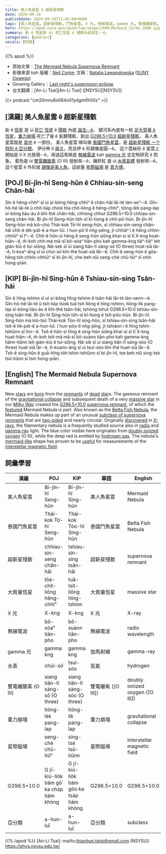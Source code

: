```yaml
---
title: 美人魚星雲 ê 超新星殘骸
date: 2024-09-18
publishdate: 2024-09-18T11:45:00+0800
tags: [美人魚星雲, 超新星殘骸, 鬥魚星雲, X 光, 無線電波, gamma 光, 雙電離酸素, 水素, 星際磁場, G296.5+10.0, 重力崩塌, 大質量恆星, 亞分類]
hero: https://apod.nasa.gov/apod/fap/image/2409/Mermaid_Corke_1080.jpg
summary: 新 ê 恆星是 ùi 死亡恆星 ê 殘骸內底誕生--ê。
categories: [podcast]
vocals: [阿錕]
---
```


{{% apod %}}

- 原始文章：[The Mermaid Nebula Supernova Remnant](https://apod.nasa.gov/apod/ap240918.html)
- 影像來源 kah 版權：[Neil Corke](https://www.astrobin.com/users/NeilCorke/); 文稿：[Natalia Lewandowska](https://ww1.oswego.edu/physics/profile/natalia-lewandowska) ([SUNY Oswego](https://www.oswego.edu/physics/))
- Growing Gallery：[Last night's supermoon eclipse](https://www.facebook.com/media/set/?set=a.513507428044506&type=3)
- 台文翻譯：[An-Li Tsai][An-Li Tsai] ([NSYSU][NSYSU])

{{< podcast "cm20mnu6x064o01ydgmifh00z" >}}

## [漢羅] 美人魚星雲 ê 超新星殘骸
新 ê [恆星][stars] 是 ùi [死亡][dead] [恆星][star] ê [殘骸][remnants] 內底 [誕生--ê][born]。
銀河系內底有一粒 [足大質量 ê 恆星][massive star]，[重力崩塌][gravitational collapse] 死亡了後 ê 氣體殘骸，創出 [G296.5+10.0][G296.5+10.0] [超新星殘骸][supernova remnant]。
美人魚星雲就是 [其中][featured] ê 一部份。
美人魚星雲 嘛叫做 [泰國鬥魚星雲][Betta Fish Nebula]，是 [超新星殘骸 一个特別 ê 亞分類][subclass of supernova remnants]。
伊分佈 tī [兩爿][two-sided]，而且伊 ê 形親像是圓--ê。
這个雲絲形 ê 星雲上開始是 tī X 光發現--ê，毋過這馬嘛是 [無線電波][radio] kah [gamma 光][gamma-ray] 定定咧研究 ê 對象。
藍色是 ùi [雙電離酸素][doubly ionized oxygen] (O III) 發射來--ê，豬肝紅 是 ùi [水素氣體][hydrogen gas] 發射來--ê。
這个星雲 ê 外形就 [親像是美人魚][mermaid-like]，這欲量 [星際磁場][interstellar magnetic field] 是 [真方便][useful]。

## [POJ] Bí-jîn-hî Seng-hûn ê Chhiau-sin-seng Chân-hâi
Sin ê hêng-chhiⁿ sī ùi sí-bông hêng-chhiⁿ ê chân-hâi lāi-té tàn-seⁿ--ê.
Gîn-hô-hē lāi-té ū chi̍t-lia̍p chiok tōa chit-liōng ê hêng-chhiⁿ, tiōng-le̍k pang-lap sí-bông liáu-āu ê khì-thé chân-hâi, chhòng chhut G296.5+10.0 chhiau-sin-seng chân-hâi.
Bí-jîn-hî Seng-hûn to̍h-sī kî-tiong ê chi̍t-pō͘-hūn.
Bí-jîn-hî Seng-hûn mā kiò-chò Thài-kok Tò͘-hî seng-hûn, sī chhiau-sin-seng chân-hâi chi̍t-ê te̍k-pa̍t-ê a-hun-lūi.
I hun-pò͘ tī nn̄g-pêng, jî-chhiáⁿ i ê hêng chhin-chhiūⁿ sī îⁿ--ê.
Chit-ê hûn-si hêng ê seng-hûn siōng khai-sí sī tī X-kng hoat-hiān--ê, m̄-koh chit-má mā-sī bô-sòaⁿ tiān-pho kah gamma-kng tiāⁿ-tiāⁿ leh gián-kiù ê tùi-siōng.
Nâ-sek sī ùi siang tiān-lī sàng-sò͘ (O three) hoat-siā lâi--ê, ti-koaⁿ-âng sī ùi chúi-sò͘ khì-thé hoat-siā lâi--ê.
Chit-ê seng-hûn ê gōa-hêng to̍h chhin-chhiūⁿ sī bí-jîn-hî, che beh niû seng-chè chû-tiûⁿ sī chin hong-piān.

## [KIP] Bí-jîn-hî Sing-hûn ê Tshiau-sin-sing Tsân-hâi
Sin ê hîng-tshinn sī uì sí-bông hîng-tshinn ê tsân-hâi lāi-té tàn-senn--ê.
Gîn-hô-hē lāi-té ū tsi̍t-lia̍p tsiok tuā tsit-liōng ê hîng-tshinn, tiōng-li̍k pang-lap sí-bông liáu-āu ê khì-thé tsân-hâi, tshòng tshut G296.5+10.0 tshiau-sin-sing tsân-hâi.
Bí-jîn-hî Sing-hûn to̍h-sī kî-tiong ê tsi̍t-pōo-hūn.
Bí-jîn-hî Sing-hûn mā kiò-tsò Thài-kok Tòo-hî sing-hûn, sī tshiau-sin-sing tsân-hâi tsi̍t-ê ti̍k-pa̍t-ê a-hun-luī.
I hun-pòo tī nn̄g-pîng, jî-tshiánn i ê hîng tshin-tshiūnn sī înn--ê.
Tsit-ê hûn-si hîng ê sing-hûn siōng khai-sí sī tī X-kng huat-hiān--ê, m̄-koh tsit-má mā-sī bô-suànn tiān-pho kah gamma-kng tiānn-tiānn leh gián-kiù ê tuì-siōng.
Nâ-sik sī uì siang tiān-lī sàng-sòo (O three) huat-siā lâi--ê, ti-kuann-âng sī uì tsuí-sòo khì-thé huat-siā lâi--ê.
Tsit-ê sing-hûn ê guā-hîng to̍h tshin-tshiūnn sī bí-jîn-hî, tse beh niû sing-tsè tsû-tiûnn sī tsin hong-piān.

## [English] The Mermaid Nebula Supernova Remnant
New [stars][stars] are [born][born] from the [remnants][remnants] of [dead][dead] [star][star]s.
The gaseous remnant of the [gravitational collapse][gravitational collapse] and subsequent death of a very [massive star][massive star] in our [Milky Way][Milky Way] created the [G296.5+10.0][G296.5+10.0] [supernova remnant][supernova remnant], of which the [featured][featured] Mermaid Nebula is part.
Also known as the [Betta Fish Nebula][Betta Fish Nebula], the Mermaid Nebula makes up part of an unusual [subclass of supernova remnants][subclass of supernova remnants] that are [two-sided][two-sided] and nearly circular.
Originally [discovered][discovered] in [X-rays][X-rays], the filamentary nebula is a frequently studied source also in [radio][radio] and [gamma-ray][gamma-ray] light.
The blue color visible here originates from [doubly ionized oxygen][doubly ionized oxygen] (O III), while the deep red is emitted by [hydrogen gas][hydrogen gas].
The nebula's [mermaid-like][mermaid-like] shape has proven to be [useful][useful] for measurements of the [interstellar magnetic field][interstellar magnetic field].

## 詞彙學習
|漢羅|POJ|KIP|華語|English|
|-|-|-|-|-|
|美人魚星雲|Bí-jîn-hî Seng-hûn|Bí-jîn-hî Sing-hûn|美人魚星雲|Mermaid Nebula|
|泰國鬥魚星雲|Thài-kok Tò͘-hî Seng-hûn|Thài-kok Tòo-hî Sing-hûn|泰國鬥魚星雲|Betta Fish Nebula|
| 超新星殘骸 | chhiau-sin-seng chân-hâi | tshiau-sin-sing tsân-hâi | 超新星殘骸 | supernova remnant |
| 大質量恆星 | tōa-chit-liōng hêng-chhiⁿ | tuā-tsit-liōng hîng-tshinn | 大質量恆星 | massive star |
| X 光 | X-kng | X-kng | X 光 | X-ray |
| 無線電波 | bô-sòaⁿ tiān-pho | bô-suànn tiān-pho | 無線電波 | radio wavelength |
| gamma 光 | gamma kng | gamma kng | 伽馬射線 | gamma-ray |
| 水素 | chúi-sò͘ | tsuí-sòo | 氫氣 | hydrogen |
| 雙電離酸素 (O III) | siang tiān-lī sàng-sò͘ (O three) | siang tiān-lī sàng-sòo (O three) | 雙電離氧 ([O III]) | doubly ionized oxygen ([O III]) |
| 重力崩塌 | tiōng-le̍k pang-lap | tiōng-li̍k pang-lap | 重力崩塌 | gravitational collapse |
|星際磁場|seng-chè chû-tiûⁿ|sing-tsè tsû-tiûnn|星際磁場|interstellar magnetic field|
|G296.5+10.0|G jī-kiú-lio̍k tiám gō͘ ka cha̍p tiám khòng |G jī-kiú-lio̍k tiám gōo ka tsa̍p tiám khòng |G296.5+10.0|G296.5+10.0|
|亞分類|a-hun-luī|a-hun-luī|亞分類|subclass|

{{% /apod %}}
[An-Li Tsai]: mailto:thianbun.taigi@gmail.com
[NSYSU]: https://phys.nsysu.edu.tw/

[copyright]: https://apod.nasa.gov/apod/fap/lib/about_apod.html#srapply
[License3]: https://creativecommons.org/licenses/by/3.0/
[License2]:https://creativecommons.org/licenses/by-nc-nd/2.0/

[stars]:https://science.nasa.gov/universe/stars/
[born]:https://webbtelescope.org/contents/media/images/4190-Image
[remnants]:https://science.nasa.gov/missions/webb/investigating-the-origins-of-the-crab-nebula-with-nasas-webb/
[dead]:https://science.nasa.gov/universe/the-lives-times-and-deaths-of-stars/
[star]:https://en.wikipedia.org/wiki/Star
[gravitational collapse]:https://en.wikipedia.org/wiki/Gravitational_collapse
[massive star]:https://apod.nasa.gov/apod/ap200830.html
[Milky Way]:https://science.nasa.gov/resource/the-milky-way-galaxy/
[G296.5+10.0]:https://www.astrobin.com/kpl1kc/?q=Betta%20fish
[supernova remnant]:https://apod.nasa.gov/apod/ap230115.html
[featured]:https://www.astrobin.com/84ogxw/
[Betta Fish Nebula]:https://www.astrobin.com/gcl2j7/C/
[subclass of supernova remnants]:https://heasarc.gsfc.nasa.gov/docs/objects/snrs/snrstext.html
[two-sided]:https://ui.adsabs.harvard.edu/abs/1992A%26A...265..752S/abstract
[discovered]:https://ui.adsabs.harvard.edu/abs/1979ApJ...230L..27T/abstract
[X-rays]:https://science.nasa.gov/ems/11_xrays/
[radio]:https://science.nasa.gov/ems/05_radiowaves/
[gamma-ray]:https://science.nasa.gov/ems/12_gammarays/
[doubly ionized oxygen]:https://en.wikipedia.org/wiki/Doubly_ionized_oxygen
[hydrogen gas]:https://en.wikipedia.org/wiki/Hydrogen-alpha
[mermaid-like]:https://www.mewcats.com/cdn/shop/files/MermaidCatCostumeFunnyPhotoPropClothes_1.jpg
[useful]:https://ui.adsabs.harvard.edu/abs/2024MNRAS.528.2095E/abstract
[interstellar magnetic field]:https://apod.nasa.gov/apod/ap210120.html
